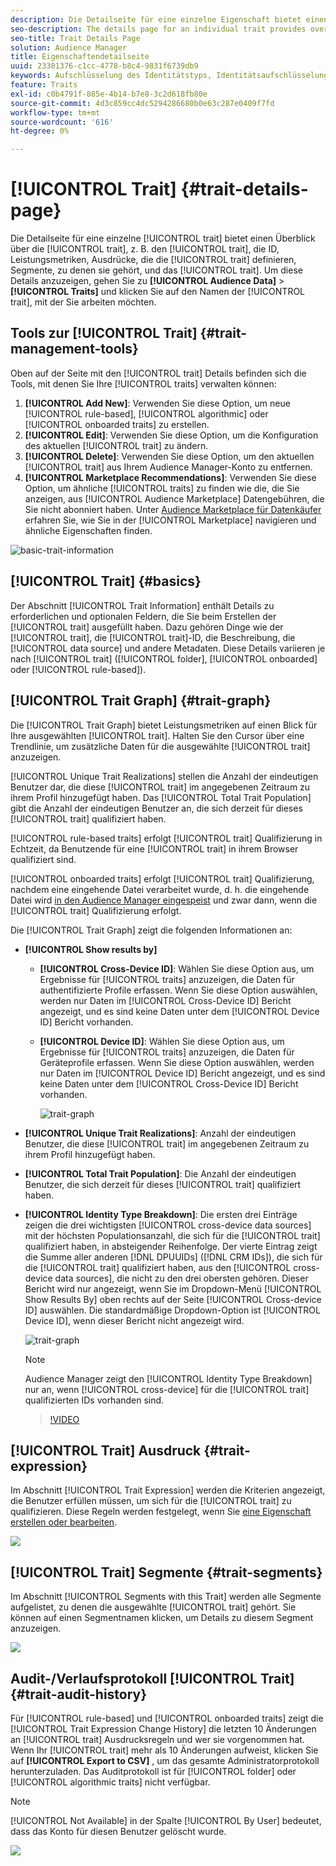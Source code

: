 ```yaml
---
description: Die Detailseite für eine einzelne Eigenschaft bietet einen Überblick über Informationen wie den Eigenschaftsnamen, die ID, Leistungsmetriken, Ausdrücke, die die Eigenschaft definieren, die Segmente, zu denen sie gehört, und das Audit-Protokoll für Eigenschaften. Um diese Details anzuzeigen, gehen Sie zu Zielgruppendaten > Eigenschaften und klicken Sie auf den Namen der Eigenschaft, mit der Sie arbeiten möchten.
seo-description: The details page for an individual trait provides overview of information like the trait name, ID, performance metrics, expressions that define the trait, segments it belongs to, and the trait audit log. To vew these details, go to Audience Data > Traits and click the name of the trait you want to work with.
seo-title: Trait Details Page
solution: Audience Manager
title: Eigenschaftendetailseite
uuid: 23301376-c1cc-4778-b8c4-9831f6739db9
keywords: Aufschlüsselung des Identitätstyps, Identitätsaufschlüsselung, Berichte zur Zielgruppen-Identität, geräteübergreifend, geräteübergreifende ID, Geräte-ID
feature: Traits
exl-id: c0b4791f-885e-4b14-b7e8-3c2d618fb80e
source-git-commit: 4d3c859cc4dc5294286680b0e63c287e0409f7fd
workflow-type: tm+mt
source-wordcount: '616'
ht-degree: 0%

---
```


# [!UICONTROL Trait] {#trait-details-page}

Die Detailseite für eine einzelne [!UICONTROL trait] bietet einen Überblick über die [!UICONTROL trait], z. B. den [!UICONTROL trait], die ID, Leistungsmetriken, Ausdrücke, die die [!UICONTROL trait] definieren, Segmente, zu denen sie gehört, und das [!UICONTROL trait]. Um diese Details anzuzeigen, gehen Sie zu **[!UICONTROL Audience Data]** > **[!UICONTROL Traits]** und klicken Sie auf den Namen der [!UICONTROL trait], mit der Sie arbeiten möchten.

## Tools zur [!UICONTROL Trait] {#trait-management-tools}

Oben auf der Seite mit den [!UICONTROL trait] Details befinden sich die Tools, mit denen Sie Ihre [!UICONTROL traits] verwalten können:

1. **[!UICONTROL Add New]**: Verwenden Sie diese Option, um neue [!UICONTROL rule-based], [!UICONTROL algorithmic] oder [!UICONTROL onboarded traits] zu erstellen.
2. **[!UICONTROL Edit]**: Verwenden Sie diese Option, um die Konfiguration des aktuellen [!UICONTROL trait] zu ändern.
3. **[!UICONTROL Delete]**: Verwenden Sie diese Option, um den aktuellen [!UICONTROL trait] aus Ihrem Audience Manager-Konto zu entfernen.
4. **[!UICONTROL Marketplace Recommendations]**: Verwenden Sie diese Option, um ähnliche [!UICONTROL traits] zu finden wie die, die Sie anzeigen, aus [!UICONTROL Audience Marketplace] Datengebühren, die Sie nicht abonniert haben. Unter [Audience Marketplace für Datenkäufer](../audience-marketplace/marketplace-data-buyers/marketplace-data-buyers.md) erfahren Sie, wie Sie in der [!UICONTROL Marketplace] navigieren und ähnliche Eigenschaften finden.

![basic-trait-information](assets/basic-trait-information.png)

## [!UICONTROL Trait] {#basics}

Der Abschnitt [!UICONTROL Trait Information] enthält Details zu erforderlichen und optionalen Feldern, die Sie beim Erstellen der [!UICONTROL trait] ausgefüllt haben. Dazu gehören Dinge wie der [!UICONTROL trait], die [!UICONTROL trait]-ID, die Beschreibung, die [!UICONTROL data source] und andere Metadaten. Diese Details variieren je nach [!UICONTROL trait] ([!UICONTROL folder], [!UICONTROL onboarded] oder [!UICONTROL rule-based]).

## [!UICONTROL Trait Graph] {#trait-graph}

Die [!UICONTROL Trait Graph] bietet Leistungsmetriken auf einen Blick für Ihre ausgewählten [!UICONTROL trait]. Halten Sie den Cursor über eine Trendlinie, um zusätzliche Daten für die ausgewählte [!UICONTROL trait] anzuzeigen.

[!UICONTROL Unique Trait Realizations] stellen die Anzahl der eindeutigen Benutzer dar, die diese [!UICONTROL trait] im angegebenen Zeitraum zu ihrem Profil hinzugefügt haben. Das [!UICONTROL Total Trait Population] gibt die Anzahl der eindeutigen Benutzer an, die sich derzeit für dieses [!UICONTROL trait] qualifiziert haben.

[!UICONTROL rule-based traits] erfolgt [!UICONTROL trait] Qualifizierung in Echtzeit, da Benutzende für eine [!UICONTROL trait] in ihrem Browser qualifiziert sind.

[!UICONTROL onboarded traits] erfolgt [!UICONTROL trait] Qualifizierung, nachdem eine eingehende Datei verarbeitet wurde, d. h. die eingehende Datei wird [in den Audience Manager eingespeist](../../faq/faq-inbound-data-ingestion.md) und zwar dann, wenn die [!UICONTROL trait] Qualifizierung erfolgt.

Die [!UICONTROL Trait Graph] zeigt die folgenden Informationen an:

* **[!UICONTROL Show results by]**
   * **[!UICONTROL Cross-Device ID]**: Wählen Sie diese Option aus, um Ergebnisse für [!UICONTROL traits] anzuzeigen, die Daten für authentifizierte Profile erfassen. Wenn Sie diese Option auswählen, werden nur Daten im [!UICONTROL Cross-Device ID] Bericht angezeigt, und es sind keine Daten unter dem [!UICONTROL Device ID] Bericht vorhanden.
   * **[!UICONTROL Device ID]**: Wählen Sie diese Option aus, um Ergebnisse für [!UICONTROL traits] anzuzeigen, die Daten für Geräteprofile erfassen. Wenn Sie diese Option auswählen, werden nur Daten im [!UICONTROL Device ID] Bericht angezeigt, und es sind keine Daten unter dem [!UICONTROL Cross-Device ID] Bericht vorhanden.

     ![trait-graph](assets/trait-summary.gif)

* **[!UICONTROL Unique Trait Realizations]**: Anzahl der eindeutigen Benutzer, die diese [!UICONTROL trait] im angegebenen Zeitraum zu ihrem Profil hinzugefügt haben.
* **[!UICONTROL Total Trait Population]**: Die Anzahl der eindeutigen Benutzer, die sich derzeit für dieses [!UICONTROL trait] qualifiziert haben.

* **[!UICONTROL Identity Type Breakdown]**: Die ersten drei Einträge zeigen die drei wichtigsten [!UICONTROL cross-device data sources] mit der höchsten Populationsanzahl, die sich für die [!UICONTROL trait] qualifiziert haben, in absteigender Reihenfolge. Der vierte Eintrag zeigt die Summe aller anderen [!DNL DPUUIDs] ([!DNL CRM IDs]), die sich für die [!UICONTROL trait] qualifiziert haben, aus den [!UICONTROL cross-device data sources], die nicht zu den drei obersten gehören. Dieser Bericht wird nur angezeigt, wenn Sie im Dropdown-Menü [!UICONTROL Show Results By] oben rechts auf der Seite [!UICONTROL Cross-device ID] auswählen. Die standardmäßige Dropdown-Option ist [!UICONTROL Device ID], wenn dieser Bericht nicht angezeigt wird.

  ![trait-graph](assets/trait-identity.png)

  >[!NOTE]
  >
  >Audience Manager zeigt den [!UICONTROL Identity Type Breakdown] nur an, wenn [!UICONTROL cross-device] für die [!UICONTROL trait] qualifizierten IDs vorhanden sind.

  >[!VIDEO](https://video.tv.adobe.com/v/27977/)

## [!UICONTROL Trait] Ausdruck {#trait-expression}

Im Abschnitt [!UICONTROL Trait Expression] werden die Kriterien angezeigt, die Benutzer erfüllen müssen, um sich für die [!UICONTROL trait] zu qualifizieren. Diese Regeln werden festgelegt, wenn Sie [eine Eigenschaft erstellen oder bearbeiten](../../features/traits/about-trait-builder.md).

![](assets/traitExpression.png)

## [!UICONTROL Trait] Segmente {#trait-segments}

Im Abschnitt [!UICONTROL Segments with this Trait] werden alle Segmente aufgelistet, zu denen die ausgewählte [!UICONTROL trait] gehört. Sie können auf einen Segmentnamen klicken, um Details zu diesem Segment anzuzeigen.

![](assets/traitSegments.png)

## Audit-/Verlaufsprotokoll [!UICONTROL Trait] {#trait-audit-history}

Für [!UICONTROL rule-based] und [!UICONTROL onboarded traits] zeigt die [!UICONTROL Trait Expression Change History] die letzten 10 Änderungen an [!UICONTROL trait] Ausdrucksregeln und wer sie vorgenommen hat. Wenn Ihr [!UICONTROL trait] mehr als 10 Änderungen aufweist, klicken Sie auf **[!UICONTROL Export to CSV]** , um das gesamte Administratorprotokoll herunterzuladen. Das Auditprotokoll ist für [!UICONTROL folder] oder [!UICONTROL algorithmic traits] nicht verfügbar.

>[!NOTE]
>
>[!UICONTROL Not Available] in der Spalte [!UICONTROL By User] bedeutet, dass das Konto für diesen Benutzer gelöscht wurde.

![](assets/traitHistory.png)
